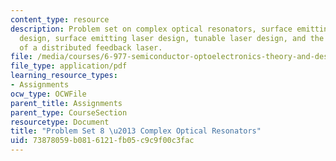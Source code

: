 ```yaml
---
content_type: resource
description: Problem set on complex optical resonators, surface emitting laser cavity
  design, surface emitting laser design, tunable laser design, and the threshold properties
  of a distributed feedback laser.
file: /media/courses/6-977-semiconductor-optoelectronics-theory-and-design-fall-2002/73878059b0816121fb05c9c9f00c3fac_ps8b.pdf
file_type: application/pdf
learning_resource_types:
- Assignments
ocw_type: OCWFile
parent_title: Assignments
parent_type: CourseSection
resourcetype: Document
title: "Problem Set 8 \u2013 Complex Optical Resonators"
uid: 73878059-b081-6121-fb05-c9c9f00c3fac
---
```

